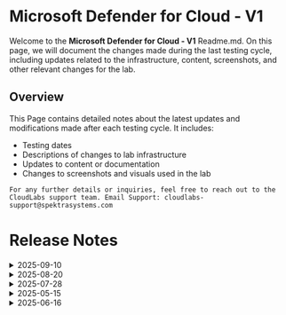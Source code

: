 
# Microsoft Defender for Cloud - V1

Welcome to the **Microsoft Defender for Cloud - V1** Readme.md. On this page, we will document the changes made during the last testing cycle, including updates related to the infrastructure, content, screenshots, and other relevant changes for the lab.

## Overview

This Page contains detailed notes about the latest updates and modifications made after each testing cycle. It includes:

- Testing dates
- Descriptions of changes to lab infrastructure
- Updates to content or documentation
- Changes to screenshots and visuals used in the lab

`For any further details or inquiries, feel free to reach out to the CloudLabs support team. Email Support: cloudlabs-support@spektrasystems.com`

# Release Notes

<details>
  <summary>2025-09-10</summary>
Internal testing is currently in progress, and the final pointers will be shared once it is completed.
</details>

<details>
  <summary>2025-08-20</summary>

## Release Date: 2025-08-20

### Summary of Changes

Minor updates, including clearer UI screenshots and refined instructions for improved clarity and accuracy.   

### Infrastructure Changes

N/A

### Content Changes

N/A

### Screenshot Updates

- **Minor updates**: 

    - **Updated UI Screenshots**: Updated a few clearer screenshots.
      
### Testing Notes

- **Testing Date**: 2025-08-20

### Testing Scope 

 Conducted end-to-end architecture validation and RBAC/policy checks. And updated few instructions. 

---
</details>

<details>
  <summary>2025-07-28</summary>

### Release Date: 2025-07-28
  
- **Testing Date**: 2025-07-25

## Infrastructure Changes

  NA
  
## Content Changes

  NA

## Screenshot Updates

- **Change**: Updated several screenshots to highlight step numbers and to conceal unnecessary details for clarity and consistency.

## Validation

  NA

## Testing Notes

- **Test Validation Summary**: Validated the lab guide steps and updated the content to incorporate revised instructions and notes.

---
</details>

<details>
  <summary>2025-05-15</summary>

### Release Date: 2025-05-15
  
- **Testing Date**: 2025-05-15

## Infrastructure Changes

  NA
  
## Content Changes

  NA

## Screenshot Updates

- **Change**: Updated a screenshot to align with recent interface enhancements and improve visual clarity.


## Validation

  NA

## Testing Notes

- **Test Validation Summary**: Validated the lab guide steps, updated the content to reflect the latest UI changes, and reorganized exercises for better alignment with the overall lab flow.

---
</details>

<details>
  <summary>2025-06-16</summary>

### Release Date: 2025-06-16
  
- **Testing Date**: 2025-06-16

## Infrastructure Changes

  NA
  
## Content Changes

  NA

## Screenshot Updates

- **Change**: Updated a screenshot to align with recent interface enhancements and improve visual clarity.

## Validation

  NA

## Testing Notes

- **Test Validation Summary**: Validated the lab guide steps, updated the content to reflect the latest UI changes, and reorganized exercises for better alignment with the overall lab flow.

---
</details>

